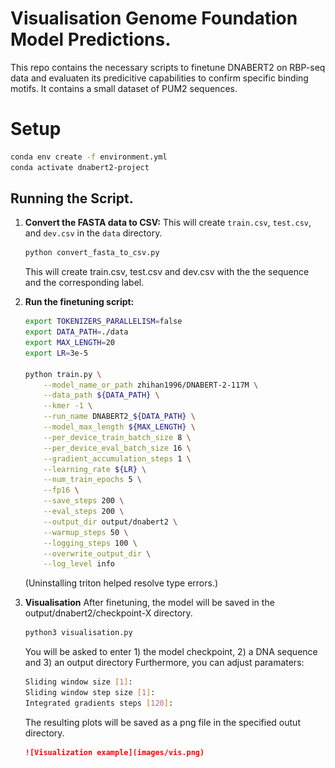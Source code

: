 # Visualisation Genome Foundation Model Predictions.

This repo contains the necessary scripts to finetune DNABERT2 on RBP-seq data and evaluaten its predicitive capabilities to confirm specific binding motifs.
It contains a small dataset of PUM2 sequences.

# Setup
```bash
conda env create -f environment.yml
conda activate dnabert2-project
```
## Running the Script.

1.  **Convert the FASTA data to CSV:**
    This will create `train.csv`, `test.csv`, and `dev.csv` in the `data` directory.
    ```bash
    python convert_fasta_to_csv.py
    ```
    This will create train.csv, test.csv and dev.csv with the the sequence and the corresponding label.

2.  **Run the finetuning script:**
 
    ```bash
    export TOKENIZERS_PARALLELISM=false
    export DATA_PATH=./data
    export MAX_LENGTH=20
    export LR=3e-5

    python train.py \
        --model_name_or_path zhihan1996/DNABERT-2-117M \
        --data_path ${DATA_PATH} \
        --kmer -1 \
        --run_name DNABERT2_${DATA_PATH} \
        --model_max_length ${MAX_LENGTH} \
        --per_device_train_batch_size 8 \
        --per_device_eval_batch_size 16 \
        --gradient_accumulation_steps 1 \
        --learning_rate ${LR} \
        --num_train_epochs 5 \
        --fp16 \
        --save_steps 200 \
        --eval_steps 200 \
        --output_dir output/dnabert2 \
        --warmup_steps 50 \
        --logging_steps 100 \
        --overwrite_output_dir \
        --log_level info
    ```
    (Uninstalling triton helped resolve type errors.)

3. **Visualisation** 
    After finetuning, the model will be saved in the output/dnabert2/checkpoint-X directory.
    ```bash
    python3 visualisation.py
    ```
    You will be asked to enter 1) the model checkpoint, 2) a DNA sequence and 3) an output directory
    Furthermore, you can adjust paramaters: 
    ```bash
    Sliding window size [1]:
    Sliding window step size [1]: 
    Integrated gradients steps [120]:
    ```
    The resulting plots will be saved as a png file in the specified outut directory.

    ```markdown
    ![Visualization example](images/vis.png)
    ```